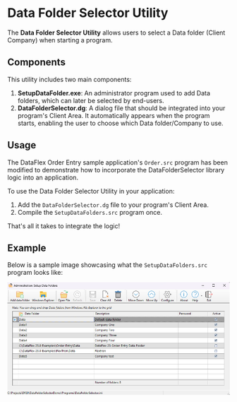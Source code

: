 # Data Folder Selector Utility

The **Data Folder Selector Utility** allows users to select a Data folder (Client Company) when starting a program.

## Components

This utility includes two main components:

1. **SetupDataFolder.exe**: An administrator program used to add Data folders, which can later be selected by end-users.
2. **DataFolderSelector.dg**: A dialog file that should be integrated into your program's Client Area. It automatically appears when the program starts, enabling the user to choose which Data folder/Company to use.

## Usage

The DataFlex Order Entry sample application's `Order.src` program has been modified to demonstrate how to incorporate the DataFolderSelector library logic into an application.

To use the Data Folder Selector Utility in your application:

1. Add the `DataFolderSelector.dg` file to your program's Client Area.
2. Compile the `SetupDataFolders.src` program once.

That's all it takes to integrate the logic!

## Example

Below is a sample image showcasing what the `SetupDataFolders.src` program looks like:

![Sample image of the SetupDataFolders.src program](Bitmaps/SetupDataFolders.png)
